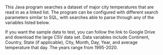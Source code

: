 This Java program searches a dataset of major city temperatures that are read in as a linked list. The program can be configured with different search parameters similar to SQL, with searches able to parse through any of the variables listed below.

If you want the sample data to test, you can follow the link to Google Drive and download the large CSV data set.
Data variables include Continent, Country, State (if applicable), City, Month, Day, Year, and average temperature that day. The years range from 1995-2020. 

